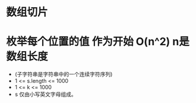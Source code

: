 # 数组切片 

# 枚举每个位置的值 作为开始  O(n^2) n是数组长度
- (子字符串是字符串中的一个连续字符序列)
- 1 <= s.length <= 1000
- 1 <= k <= 1000
- s 仅由小写英文字母组成。